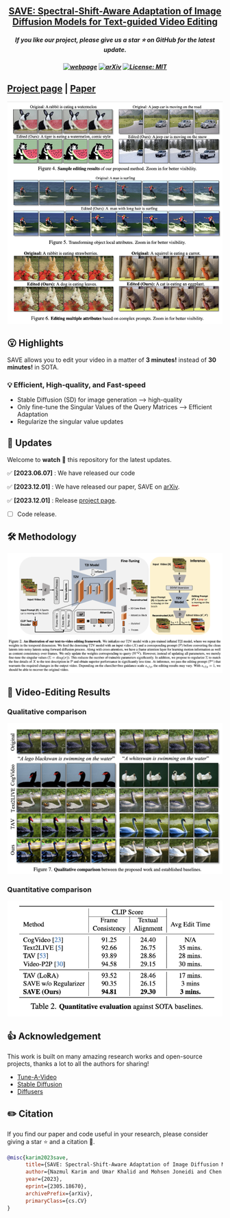 <h2 align="center"> <a href="https://github.com/nazmul-karim170/SAVE-Text2Video-Diffusion">
SAVE: Spectral-Shift-Aware Adaptation of Image Diffusion Models for Text-guided Video Editing</a></h2>
<h5 align="center"> If you like our project, please give us a star ⭐ on GitHub for the latest update.  </h2>

<h5 align="center">

[![webpage](https://img.shields.io/badge/Webpage-blue)](https://free-editor.github.io/)
[![arXiv](https://img.shields.io/badge/Arxiv-2312.09313-b31b1b.svg?logo=arXiv)](https://arxiv.org/abs/2312.13663)
[![License: MIT](https://img.shields.io/badge/License-MIT-yellow.svg)](https://github.com/nazmul-karim170/SAVE-Text2Video-Diffusion/blob/main/LICENSE) 


</h5>

## [Project page](https://free-editor.github.io/) | [Paper](https://arxiv.org/abs/2312.13663) 


<img src="asset/Results.png"/>

## 😮 Highlights

SAVE allows you to edit your video in a matter of **3 minutes!** instead of **30 minutes!** in SOTA. 

### 💡 Efficient, High-quality, and Fast-speed
- Stable Diffusion (SD) for image generation   -->   high-quality
- Only fine-tune the Singular Values of the Query Matrices  --> Efficient Adaptation
- Regularize the singular value updates 


## 🚩 **Updates**

Welcome to **watch** 👀 this repository for the latest updates.

✅ **[2023.06.07]** : We have released our code

✅ **[2023.12.01]** : We have released our paper, SAVE on [arXiv](https://arxiv.org/abs/2305.18670).

✅ **[2023.12.01]** : Release [project page](https://save-textguidedvideoediting.github.io/).
- [ ] Code release.

## 🛠️ Methodology

<img src="asset/Main.png"/>


## 🚀 Video-Editing Results

### Qualitative comparison

<img src="asset/Compare.png"/>

### Quantitative comparison

<img src="asset/quant_S.png"/>

## 👍 **Acknowledgement**
This work is built on many amazing research works and open-source projects, thanks a lot to all the authors for sharing!
* [Tune-A-Video](https://github.com/showlab/Tune-A-Video)
* [Stable Diffusion](https://github.com/CompVis/stable-diffusion)
* [Diffusers](https://github.com/huggingface/diffusers)

## ✏️ Citation
If you find our paper and code useful in your research, please consider giving a star :star: and a citation :pencil:.

```BibTeX
@misc{karim2023save,
      title={SAVE: Spectral-Shift-Aware Adaptation of Image Diffusion Models for Text-driven Video Editing}, 
      author={Nazmul Karim and Umar Khalid and Mohsen Joneidi and Chen Chen and Nazanin Rahnavard},
      year={2023},
      eprint={2305.18670},
      archivePrefix={arXiv},
      primaryClass={cs.CV}
}
```
<!---->
